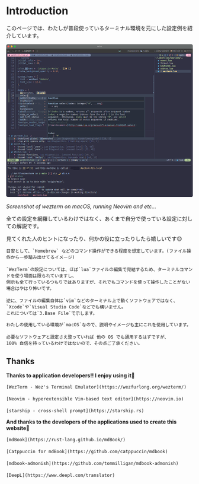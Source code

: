 # Introduction
このページでは、わたしが普段使っているターミナル環境を元にした設定例を紹介しています。

![goal.png](goal.png)

*Screenshot of wezterm on macOS, running Neovim and etc...*

全ての設定を網羅しているわけではなく、あくまで自分で使っている設定に対しての解説です。

見てくれた人のヒントになったり、何かの役に立ったりしたら嬉しいです😊


```admonish note title="このサイトが想定している読者"
目安として、`Homebrew` などのコマンド操作ができる程度を想定しています。(ファイル操作から一歩踏み出せてるイメージ)

`WezTerm`の設定については、ほぼ`lua`ファイルの編集で完結するため、ターミナルコマンドを使う場面は限られていますし、
例示も全て行っているつもりではありますが、それでもコマンドを使って操作したことがない場合はやはり怖いです。

逆に、ファイルの編集自体は`vim`などのターミナル上で動くソフトウェアではなく、`Xcode`や`Visual Studio Code`などでも構いません。
これについては`3.Base File`で示します。
```

```admonish warning title="使用環境"
わたしの使用している環境が`macOS`なので、説明やイメージも主にこれを使用しています。

必要なソフトウェアと設定さえ整っていれば 他の OS でも通用するはずですが、
100% 自信を持っているわけではないので、その点ご了承ください。
```

## Thanks
**Thanks to application developers!! I enjoy using it💓**

```admonish info title="Link"
[WezTerm - Wez's Terminal Emulator](https://wezfurlong.org/wezterm/)

[Neovim - hyperextensible Vim-based text editor](https://neovim.io)

[starship - cross-shell prompt](https://starship.rs)
```

**And thanks to the developers of the applications used to create this website🤗**

```admonish info title="Link"
[mdBook](https://rust-lang.github.io/mdBook/)

[Catppuccin for mdBook](https://github.com/catppuccin/mdbook)

[mdbook-admonish](https://github.com/tommilligan/mdbook-admonish)

[DeepL](https://www.deepl.com/translator)
```
